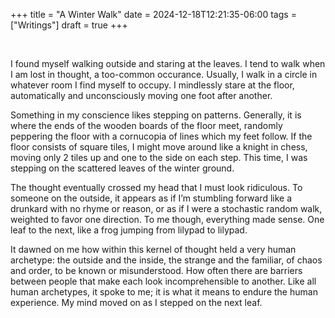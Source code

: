 +++
title = "A Winter Walk"
date = 2024-12-18T12:21:35-06:00
tags = ["Writings"]
draft = true
+++

<br>

I found myself walking outside and staring at the leaves. I tend to walk when I am lost in thought, a too-common occurance. Usually, I walk in a circle in whatever room I find myself to occupy. I mindlessly stare at the floor, automatically and unconsciously moving one foot after another.

Something in my conscience likes stepping on patterns. Generally, it is where the ends of the wooden boards of the floor meet, randomly peppering the floor with a cornucopia of lines which my feet follow. If the floor consists of square tiles, I might move around like a knight in chess, moving only 2 tiles up and one to the side on each step. This time, I was stepping on the scattered leaves of the winter ground.

The thought eventually crossed my head that I must look ridiculous. To someone on the outside, it appears as if I’m stumbling forward like a drunkard with no rhyme or reason, or as if I were a stochastic random walk, weighted to favor one direction. To me though, everything made sense. One leaf to the next, like a frog jumping from lilypad to lilypad.

It dawned on me how within this kernel of thought held a very human archetype: the outside and the inside, the strange and the familiar, of chaos and order, to be known or misunderstood. How often there are barriers between people that make each look incomprehensible to another. Like all human archetypes, it spoke to me; it is what it means to endure the human experience. My mind moved on as I stepped on the next leaf.
